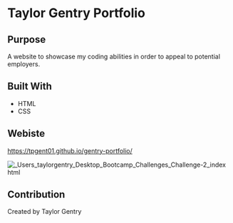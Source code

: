 # Taylor Gentry Portfolio

## Purpose
A website to showcase my coding abilities in order to appeal to potential employers.

## Built With
* HTML
* CSS

## Webiste
https://tpgent01.github.io/gentry-portfolio/

![_Users_taylorgentry_Desktop_Bootcamp_Challenges_Challenge-2_index html](https://user-images.githubusercontent.com/73126336/102736634-0014da80-430b-11eb-9ef7-9974ca9179b8.png)

## Contribution
Created by Taylor Gentry

